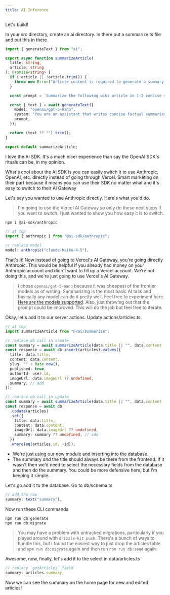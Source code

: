 ```yaml
---
title: AI Inference
---
```


Let's build!

In your src directory, create an ai directory. In there put a summarize.ts file and put this in there

```typescript
import { generateText } from "ai";

export async function summarizeArticle(
  title: string,
  article: string
): Promise<string> {
  if (!article || !article.trim()) {
    throw new Error("Article content is required to generate a summary.");
  }

  const prompt = `Summarize the following wiki article in 1-2 concise sentences. Focus on the main idea and the most important details a reader should remember. Do not add opinions or unrelated information. The point is that readers can see the summary a glance and decide if they want to read more.\n\nTitle:\n${title}\n\nArticle:\n${article}`;

  const { text } = await generateText({
    model: "openai/gpt-5-nano",
    system: "You are an assistant that writes concise factual summaries.",
    prompt,
  });

  return (text ?? "").trim();
}

export default summarizeArticle;
```

I love the AI SDK. It's a much nicer experience than say the OpenAI SDK's rituals can be, in my opinion.

What's cool about the AI SDK is you can easily switch it to use Anthropic, OpenAI, etc. directly instead of going through Vercel. Smart marketing on their part because it means you can use their SDK no matter what and it's easy to switch to their AI Gateway

Let's say you wanted to use Anthropic directly. Here's what you'd do.

> I'm going to use the Vercel AI Gateway so only do these next steps if you want to switch. I just wanted to show you how easy it is to switch.

```bash
npm i @ai-sdk/anthropic
```

```typescript
// at top
import { anthropic } from "@ai-sdk/anthropic";

// replace model
model: anthropic("claude-haiku-4-5"),
```

That's it! Now instead of going to Vercel's AI Gateway, you're going directly Anthropic. This would be helpful if you already had money on your Anthropic account and didn't want to fill up a Vercel account. We're not doing this, and we're just going to use Vercel's AI Gateway.

> I chose `openai/gpt-5-nano` because it was cheapest of the frontier models as of writing. Summarizing is the most basic AI task and basically any model can do it pretty well. Feel free to experiment here. [Here are the models supported][gateway]. Also, just throwing out that the prompt could be improved. This will do the job but feel free to iterate.

Okay, let's add it to our server actions. Update actions/articles.ts

```typescript
// at top
import summarizeArticle from "@/ai/summarize";

// replace db call in create
const summary = await summarizeArticle(data.title || "", data.content || "");
const response = await db.insert(articles).values({
  title: data.title,
  content: data.content,
  slug: "" + Date.now(),
  published: true,
  authorId: user.id,
  imageUrl: data.imageUrl ?? undefined,
  summary, // add
});

// replace db call in update
const summary = await summarizeArticle(data.title || "", data.content || "");
const response = await db
  .update(articles)
  .set({
    title: data.title,
    content: data.content,
    imageUrl: data.imageUrl ?? undefined,
    summary: summary ?? undefined, // add
  })
  .where(eq(articles.id, +id));
```

- We're just using our new module and inserting into the database.
- The summary _and_ the title should always be there from the frontend. If it wasn't then we'd need to select the necessary fields from the database and then do the summary. You could be more defensive here, but I'm keeping it simple.

Let's go add it to the database. Go to db/schema.ts

```typescript
// add the row
summary: text("summary"),
```

Now run these CLI commands

```typescript
npm run db:generate
npm run db:migrate
```

> You may have a problem with untracked migrations, particularly if you played around with `drizzle-kit push`. There's a bunch of ways to handle this, but I found the easiest way to just drop the articles table and `npm run db:migrate` again and then run `npm run db:seed` again.

Awesome, now, finally, let's add it to the select in data/articles.ts

```typescript
// replace `getArticles` field
summary: articles.summary,
```

Now we can see the summary on the home page for new and edited articles!

[gateway]: https://vercel.com/ai-gateway/models
